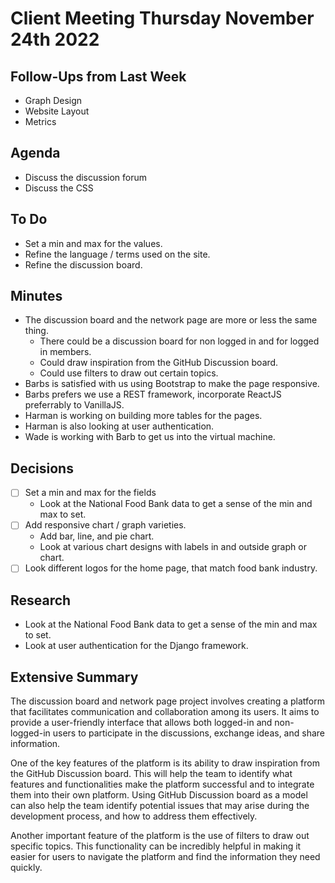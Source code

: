 # Client Meeting Thursday November 24th 2022

## Follow-Ups from Last Week

- Graph Design
- Website Layout
- Metrics

## Agenda

- Discuss the discussion forum
- Discuss the CSS

## To Do

- Set a min and max for the values.
- Refine the language / terms used on the site.
- Refine the discussion board.

## Minutes

- The discussion board and the network page are more or less the same thing.
  - There could be a discussion board for non logged in and for logged in members.
  - Could draw inspiration from the GitHub Discussion board.
  - Could use filters to draw out certain topics.
- Barbs is satisfied with us using Bootstrap to make the page responsive.
- Barbs prefers we use a REST framework, incorporate ReactJS preferrably to VanillaJS.
- Harman is working on building more tables for the pages.
- Harman is also looking at user authentication.
- Wade is working with Barb to get us into the virtual machine.

## Decisions

- [ ] Set a min and max for the fields
  - Look at the National Food Bank data to get a sense of the min and max to set.
- [ ] Add responsive chart / graph varieties.
  - Add bar, line, and pie chart.
  - Look at various chart designs with labels in and outside graph or chart.
- [ ] Look different logos for the home page, that match food bank industry.

## Research

- Look at the National Food Bank data to get a sense of the min and max to set.
- Look at user authentication for the Django framework.

## Extensive Summary
The discussion board and network page project involves creating a platform that facilitates communication and collaboration among its users. It aims to provide a user-friendly interface that allows both logged-in and non-logged-in users to participate in the discussions, exchange ideas, and share information.

One of the key features of the platform is its ability to draw inspiration from the GitHub Discussion board. This will help the team to identify what features and functionalities make the platform successful and to integrate them into their own platform. Using GitHub Discussion board as a model can also help the team identify potential issues that may arise during the development process, and how to address them effectively.

Another important feature of the platform is the use of filters to draw out specific topics. This functionality can be incredibly helpful in making it easier for users to navigate the platform and find the information they need quickly.


